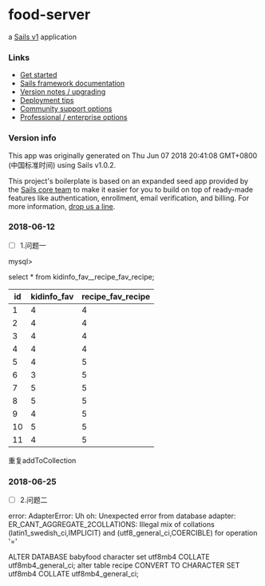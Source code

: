 # food-server

a [Sails v1](https://sailsjs.com) application


### Links

+ [Get started](https://sailsjs.com/get-started)
+ [Sails framework documentation](https://sailsjs.com/documentation)
+ [Version notes / upgrading](https://sailsjs.com/documentation/upgrading)
+ [Deployment tips](https://sailsjs.com/documentation/concepts/deployment)
+ [Community support options](https://sailsjs.com/support)
+ [Professional / enterprise options](https://sailsjs.com/enterprise)


### Version info

This app was originally generated on Thu Jun 07 2018 20:41:08 GMT+0800 (中国标准时间) using Sails v1.0.2.

<!-- Internally, Sails used [`sails-generate@1.15.25`](https://github.com/balderdashy/sails-generate/tree/v1.15.25/lib/core-generators/new). -->


This project's boilerplate is based on an expanded seed app provided by the [Sails core team](https://sailsjs.com/about) to make it easier for you to build on top of ready-made features like authentication, enrollment, email verification, and billing.  For more information, [drop us a line](https://sailsjs.com/support).


### 2018-06-12
- [ ] 1.问题一

mysql> 

select * from kidinfo_fav__recipe_fav_recipe;



id | kidinfo_fav | recipe_fav_recipe
---|---|---
1 | 4 | 4
2 | 4 | 4
3 | 4 | 4
4 | 4 | 4
5 | 4 | 5
6 | 3 | 5
7 | 5 | 5
8 | 5 | 5
9 | 4 | 5
10 | 5 | 5
11 | 4 | 5 


重复addToCollection 

### 2018-06-25
- [ ] 2.问题二

error: AdapterError: Uh oh: Unexpected error from database adapter: ER_CANT_AGGREGATE_2COLLATIONS: Illegal mix of collations (latin1_swedish_ci,IMPLICIT) and (utf8_general_ci,COERCIBLE) for operation '='


ALTER DATABASE babyfood character set utf8mb4 COLLATE utf8mb4_general_ci;
alter table recipe CONVERT TO CHARACTER SET utf8mb4 COLLATE utf8mb4_general_ci;


<!--
Note:  Generators are usually run using the globally-installed `sails` CLI (command-line interface).  This CLI version is _environment-specific_ rather than app-specific, thus over time, as a project's dependencies are upgraded or the project is worked on by different developers on different computers using different versions of Node.js, the Sails dependency in its package.json file may differ from the globally-installed Sails CLI release it was originally generated with.  (Be sure to always check out the relevant [upgrading guides](https://sailsjs.com/upgrading) before upgrading the version of Sails used by your app.  If you're stuck, [get help here](https://sailsjs.com/support).)
-->

